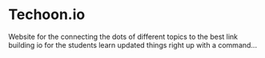 # Techoon.io
Website for the connecting the dots of different topics to the best link building io for the students learn updated things right up with a command...
